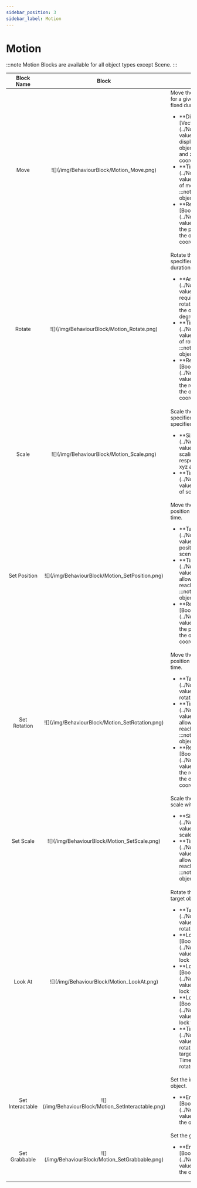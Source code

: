 ```yaml
---
sidebar_position: 3
sidebar_label: Motion
---
```


# Motion

:::note
Motion Blocks are available for all object types except Scene.
:::

<table>
    <thead>
        <tr>
            <th>Block Name</th>
            <th>Block</th>
            <th>Description</th>
        </tr>
    </thead>
    <tbody>
        <tr>
            <td><center>Move</center></td>
            <td class="behaviour-block-image"><center>![](/img/BehaviourBlock/Motion_Move.png)</center></td>
            <td>
            Move the object's position for a given distance within a fixed duration.
            <ul>
                <li>**Distance**: **[Vector3](../NodeType#vector3)** value specifying the displacement of the object's x (right), y (up), and z (forward) coordinate in meter.</li> 
                <li>
                **Time**: **[Number](../NodeType#number)** value specifying the time of movement in second.
                :::note 
                If Time is 0, the object moves instantly
                :::
                </li>
                <li>**Relative**: **[Boolean](../NodeType#boolean)** value specifying whether the position is relative to the object's local coordinates or not.</li>
            </ul></td>
        </tr>
        <tr>
            <td><center>Rotate</center></td>
            <td class="behaviour-block-image"><center>![](/img/BehaviourBlock/Motion_Rotate.png)</center></td>
            <td>
            Rotate the object by a specified angle within a fixed duration.
            <ul>
                <li>**Angle**: **[Vector3](../NodeType#vector3)** value specifying the required amount of rotation with respect to the object's xyz axis in degree.</li> 
                <li>
                **Time**: **[Number](../NodeType#number)** value specifying the time of rotation in second. 
                :::note 
                If Time is 0, the object moves instantly 
                :::
                </li>
                <li>**Relative**: **[Boolean](../NodeType#boolean)** value specifying whether the rotation is relative to the object's local coordinates or not.</li>
            </ul></td>
        </tr>
        <tr>
            <td><center>Scale</center></td>
            <td class="behaviour-block-image"><center>![](/img/BehaviourBlock/Motion_Scale.png)</center></td>
            <td>
            Scale the object with a specified scaling for a specified duration
            <ul>
                <li>**Size**: **[Vector3](../NodeType#vector3)** value specifying the scaling value with respect to the object's xyz axis.</li> 
                <li>**Time**: **[Number](../NodeType#number)** value specifying the time of scaling in second.</li>
            </ul></td>
        </tr>
        <tr>
            <td><center>Set Position</center></td>
            <td class="behaviour-block-image"><center>![](/img/BehaviourBlock/Motion_SetPosition.png)</center></td>
            <td>
            Move the object to a target position within a specified time.
            <ul>
                <li>**Target**: **[Vector3](../NodeType#vector3)** value specifying the position coordinate in the scene</li> 
                <li>
                **Time**: **[Number](../NodeType#number)** value specifying the allowed travel time to reach the target position. 
                :::note
                If Time is 0, the object moves instantly
                :::
                </li>
                <li>**Relative**: **[Boolean](../NodeType#boolean)** value specifying whether the position is relative to the object's local coordinates or not.</li>
            </ul></td>
        </tr>
        <tr>
            <td><center>Set Rotation</center></td>
            <td class="behaviour-block-image"><center>![](/img/BehaviourBlock/Motion_SetRotation.png)</center></td>
            <td>
            Move the object to a target position within a specified time.
            <ul>
                <li>**Target**: **[Vector3](../NodeType#vector3)** value specifying the rotation value. </li> 
                <li>
                **Time**: **[Number](../NodeType#number)** value specifying the allowed travel time to reach the target rotation. 
                :::note
                If Time is 0, the object rotate instantly
                :::
                </li>
                <li>**Relative**: **[Boolean](../NodeType#boolean)** value specifying whether the rotation is relative to the object's local coordinates or not.</li>
            </ul></td>
        </tr>
        <tr>
            <td><center>Set Scale</center></td>
            <td class="behaviour-block-image"><center>![](/img/BehaviourBlock/Motion_SetScale.png)</center></td>
            <td>
            Scale the object to a target scale within a specified time.
            <ul>
                <li>**Size**: **[Vector3](../NodeType#vector3)** value specifying the scale value.</li> 
                <li>
                **Time**: **[Number](../NodeType#number)** value specifying the allowed travel time to reach the target scale. 
                :::note
                If Time is 0, the object scales instantly
                :::
                </li>
            </ul></td>
        </tr>
        <tr>
            <td><center>Look At</center></td>
            <td class="behaviour-block-image"><center>![](/img/BehaviourBlock/Motion_LookAt.png)</center></td>
            <td>
            Rotate the object towards the target object.
            <ul>
                <li>**Target**: **[Vector3](../NodeType#vector3)** value specifying the rotation value.</li>
                <li>**Lock X**: **[Boolean](../NodeType#vector3)** value specifying whether lock the X-axis rotation.</li>
                <li>**Lock Y**: **[Boolean](../NodeType#vector3)** value specifying whether lock the Y-axis rotation.</li>
                <li>**Lock Z**: **[Boolean](../NodeType#vector3)** value specifying whether lock the Z-axis rotation.</li>
                <li>
                **Time**: **[Number](../NodeType#number)** value specifying the rotation time to reach the target value. 
                :::note
                If Time is 0, the object rotates instantly
                :::
                </li>
            </ul></td>
        </tr>
        <tr>
            <td><center>Set Interactable</center></td>
            <td class="behaviour-block-image"><center>![](/img/BehaviourBlock/Motion_SetInteractable.png)</center></td>
            <td>
            Set the interactivity of the object.
            <ul>
                <li>**Enable**: **[Boolean](../NodeType#boolean)** value specifying whether the object is interactable.</li> 
            </ul></td>
        </tr>
        <tr>
            <td><center>Set Grabbable</center></td>
            <td class="behaviour-block-image"><center>![](/img/BehaviourBlock/Motion_SetGrabbable.png)</center></td>
            <td>
            Set the grab of the object.
            <ul>
                <li>**Enable**: **[Boolean](../NodeType#boolean)** value specifying whether the object is grabble.</li> 
            </ul></td>
        </tr>
    </tbody>
</table>